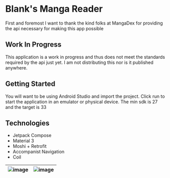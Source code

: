 # Blank's Manga Reader
First and foremost I want to thank the kind folks at MangaDex for providing the api necessary for making this app possible

## Work In Progress
This application is a work in progress and thus does not meet the standards required by the api just yet. I am not distributing this nor is it published anywhere.

## Getting Started
You will want to be using Android Studio and import the project.
Click run to start the application in an emulator or physical device. The min sdk is 27 and the target is 33

## Technologies
* Jetpack Compose
* Material 3
* Moshi + Retrofit
* Accompanist Navigation
* Coil

| ![image](https://github.com/GraysonnG/manga-reader/assets/7158073/5d67e07f-3f75-42e1-b63d-c39bd3a031e7) | ![image](https://github.com/GraysonnG/manga-reader/assets/7158073/bb95467d-6c78-4538-92e9-35c818046bfd) |
|-----------|-----------|

